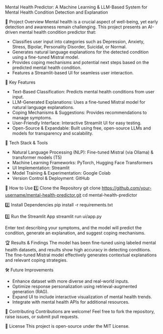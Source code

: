 Mental Health Predictor:
A Machine Learning & LLM-Based System for Mental Health Condition Detection and Explanation

📌 Project Overview
Mental health is a crucial aspect of well-being, yet early detection and awareness remain challenging. This project presents an AI-driven mental health condition predictor that:
- Classifies user input into categories such as Depression, Anxiety, Stress, Bipolar, Personality Disorder, Suicidal, or Normal.
- Generates natural language explanations for the detected condition using a fine-tuned Mistral model.
- Provides coping mechanisms and potential next steps based on the predicted mental health condition.
- Features a Streamlit-based UI for seamless user interaction.

🚀 Key Features
- Text-Based Classification: Predicts mental health conditions from user input.
- LLM-Generated Explanations: Uses a fine-tuned Mistral model for natural language explanations.
- Coping Mechanisms & Suggestions: Provides recommendations to manage symptoms.
- User-Friendly Interface: Interactive Streamlit UI for easy testing.
- Open-Source & Expandable: Built using free, open-source LLMs and models for transparency and scalability.

🔧 Tech Stack & Tools
- Natural Language Processing (NLP): Fine-tuned Mistral (via Ollama) & transformer models (T5)
- Machine Learning Frameworks: PyTorch, Hugging Face Transformers
- UI Implementation: Streamlit
- Model Training & Experimentation: Google Colab
- Version Control & Deployment: GitHub

📖 How to Use
1️⃣ Clone the Repository
git clone https://github.com/your-username/mental-health-predictor.git
cd mental-health-predictor

2️⃣ Install Dependencies
pip install -r requirements.txt

3️⃣ Run the Streamlit App
streamlit run ui/app.py

Enter text describing your symptoms, and the model will predict the condition, generate an explanation, and suggest coping mechanisms.

🏆 Results & Findings
The model has been fine-tuned using labeled mental health datasets, and results show high accuracy in detecting conditions. The fine-tuned Mistral model effectively generates contextual explanations and relevant coping strategies.

🛠 Future Improvements
- Enhance dataset with more diverse and real-world inputs.
- Optimize response personalization using retrieval-augmented generation (RAG).
- Expand UI to include interactive visualization of mental health trends.
- Integrate with mental health APIs for additional resources.

🤝 Contributing
Contributions are welcome! Feel free to fork the repository, raise issues, or submit pull requests.

📝 License
This project is open-source under the MIT License.

